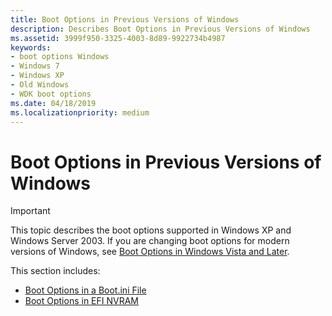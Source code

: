 ```yaml
---
title: Boot Options in Previous Versions of Windows
description: Describes Boot Options in Previous Versions of Windows
ms.assetid: 3999f950-3325-4003-8d89-9922734b4987
keywords:
- boot options Windows
- Windows 7 
- Windows XP
- Old Windows
- WDK boot options
ms.date: 04/18/2019
ms.localizationpriority: medium
---
```


# Boot Options in Previous Versions of Windows


> [!IMPORTANT] 
> This topic describes the boot options supported in Windows XP and Windows Server 2003. If you are changing boot options for modern versions of Windows, see [Boot Options in Windows Vista and Later](./boot-options-in-windows.md).


This section includes:

- [Boot Options in a Boot.ini File](boot-options-in-a-boot-ini-file.md)
- [Boot Options in EFI NVRAM](boot-options-in-efi-nvram.md)